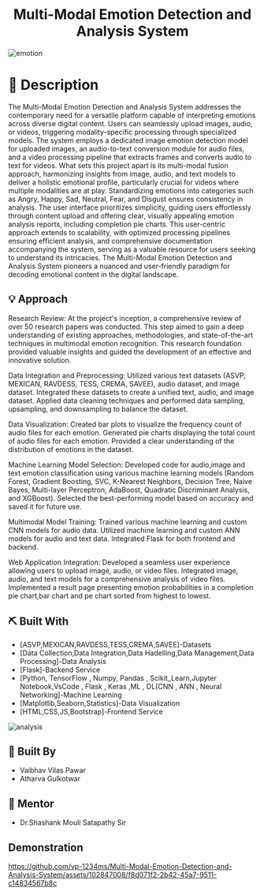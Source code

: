 <p align="center">
  <a href="" rel="noopener"></a>
</p>
<h1 align="center">Multi-Modal Emotion Detection and Analysis System</h1>

![emotion](https://github.com/vp-1234ms/Emotion-Analysis-Final/assets/102847008/87d94074-8cee-4feb-ad08-992ae57f61a3) <a name = "description"></a>

# 📝 Description <a name = "description"></a>

The Multi-Modal Emotion Detection and Analysis System addresses the contemporary need for a versatile platform capable of interpreting emotions across diverse digital content. Users can seamlessly upload images, audio, or videos, triggering modality-specific processing through specialized models. The system employs a dedicated image emotion detection model for uploaded images, an audio-to-text conversion module for audio files, and a video processing pipeline that extracts frames and converts audio to text for videos. What sets this project apart is its multi-modal fusion approach, harmonizing insights from image, audio, and text models to deliver a holistic emotional profile, particularly crucial for videos where multiple modalities are at play. Standardizing emotions into categories such as Angry, Happy, Sad, Neutral, Fear, and Disgust ensures consistency in analysis. The user interface prioritizes simplicity, guiding users effortlessly through content upload and offering clear, visually appealing emotion analysis reports, including completion pie charts. This user-centric approach extends to scalability, with optimized processing pipelines ensuring efficient analysis, and comprehensive documentation accompanying the system, serving as a valuable resource for users seeking to understand its intricacies. The Multi-Modal Emotion Detection and Analysis System pioneers a nuanced and user-friendly paradigm for decoding emotional content in the digital landscape.

## 💡 Approach <a name = "idea"></a>
Research Review:
At the project's inception, a comprehensive review of over 50 research papers was conducted. This step aimed to gain a deep understanding of existing approaches, methodologies, and state-of-the-art techniques in multimodal emotion recognition. This research foundation provided valuable insights and guided the development of an effective and innovative solution.

Data Integration and Preprocessing:
Utilized various text datasets (ASVP, MEXICAN, RAVDESS, TESS, CREMA, SAVEE), audio dataset, and image dataset.
Integrated these datasets to create a unified text, audio, and image dataset.
Applied data cleaning techniques and performed data sampling, upsampling, and downsampling to balance the dataset.

Data Visualization:
Created bar plots to visualize the frequency count of audio files for each emotion.
Generated pie charts displaying the total count of audio files for each emotion.
Provided a clear understanding of the distribution of emotions in the dataset.

Machine Learning Model Selection:
Developed code for audio,image and text emotion classification using various machine learning models (Random Forest, Gradient Boosting, SVC, K-Nearest Neighbors, Decision Tree, Naive Bayes, Multi-layer Perceptron, AdaBoost, Quadratic Discriminant Analysis, and XGBoost).
Selected the best-performing model based on accuracy and saved it for future use.

Multimodal Model Training:
Trained various machine learning and custom CNN models for audio data.
Utilized machine learning and custom ANN models for audio and text data.
Integrated Flask for both frontend and backend.

Web Application Integration:
Developed a seamless user experience allowing users to upload image, audio, or video files.
Integrated image, audio, and text models for a comprehensive analysis of video files.
Implemented a result page presenting emotion probabilities in a completion pie chart,bar chart and pe chart sorted from highest to lowest.

## ⛏️ Built With <a name = "tech_stack"></a>
- [ASVP,MEXICAN,RAVDESS,TESS,CREMA,SAVEE]-Datasets
- [Data Collection,Data Integration,Data Hadelling,Data Management,Data Processing]-Data Analysis
- [Flask]-Backend Service
- [Python, TensorFlow , Numpy, Pandas , Scikit_Learn,Jupyter Notebook,VsCode , Flask , Keras ,ML , DL(CNN , ANN , Neural Networking]-Machine Learning
- [Matplotlib,Seaborn,Statistics]-Data Visualization
- [HTML,CSS,JS,Bootstrap]-Frontend Service
  
![analysis](https://github.com/vp-1234ms/Emotion-Analysis-Final/assets/102847008/dfb4b7db-f013-493a-8d9d-85798f5f0b1a)

## 🎉 Built By <a name = "acknowledgments"></a>
- Vaibhav Vilas Pawar
- Atharva Gulkotwar
## 🎉 Mentor 
- Dr.Shashank Mouli Satapathy Sir

## Demonstration
https://github.com/vp-1234ms/Multi-Modal-Emotion-Detection-and-Analysis-System/assets/102847008/f8d071f2-2b42-45a7-9511-c14834567b8c

